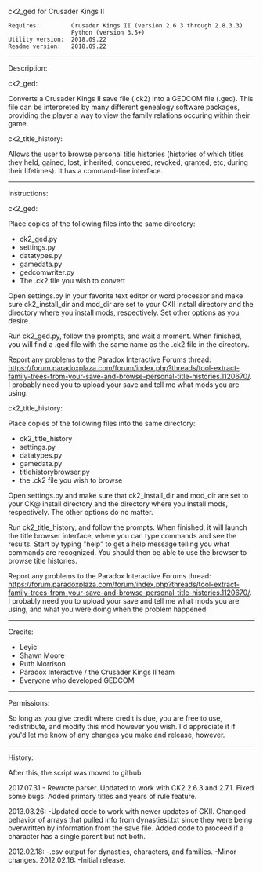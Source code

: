 ck2\_ged for Crusader Kings II    

    Requires:         Crusader Kings II (version 2.6.3 through 2.8.3.3)   
                      Python (version 3.5+)    
    Utility version:  2018.09.22
    Readme version:   2018.09.22    

----------------------------------------------------------------------
Description:

ck2\_ged:

Converts a Crusader Kings II save file (.ck2) into a GEDCOM file
(.ged). This file can be interpreted by many different genealogy
software packages, providing the player a way to view the family
relations occuring within their game.

ck2\_title\_history:

Allows the user to browse personal title histories (histories of which titles
they held, gained, lost, inherited, conquered, revoked, granted, etc, during
their lifetimes).  It has a command-line interface.

----------------------------------------------------------------------
Instructions:

ck2\_ged:

Place copies of the following files into the same directory:
  - ck2\_ged.py
  - settings.py
  - datatypes.py
  - gamedata.py
  - gedcomwriter.py
  - The .ck2 file you wish to convert

Open settings.py in your favorite text editor or word processor and make 
sure ck2\_install\_dir and mod\_dir are set to your CKII install directory 
and the directory where you install mods, respectively.  Set other 
options as you desire.

Run ck2\_ged.py, follow the prompts, and wait a moment. When finished,
you will find a .ged file with the same name as the .ck2 file in the
directory.

Report any problems to the Paradox Interactive Forums thread: https://forum.paradoxplaza.com/forum/index.php?threads/tool-extract-family-trees-from-your-save-and-browse-personal-title-histories.1120670/.  I probably need you to upload your save and tell me what mods you are using.


ck2\_title\_history:

Place copies of the following files into the same directory:
  - ck2\_title\_history
  - settings.py
  - datatypes.py
  - gamedata.py
  - titlehistorybrowser.py
  - the .ck2 file you wish to browse

Open settings.py and make sure that ck2\_install\_dir and mod\_dir are set to
your CK@ install directory and the directory where you install mods,
respectively.  The other options do no matter.

Run ck2\_title\_history, and follow the prompts.  When finished, it will launch
the title browser interface, where you can type commands and see the results.
Start by typing "help" to get a help message telling you what commands are
recognized.  You should then be able to use the browser to browse title
histories.

Report any problems to the Paradox Interactive Forums thread: https://forum.paradoxplaza.com/forum/index.php?threads/tool-extract-family-trees-from-your-save-and-browse-personal-title-histories.1120670/.  I probably need you to upload your save and tell me what
mods you are using, and what you were doing when the problem happened.

----------------------------------------------------------------------
Credits:

- Leyic
- Shawn Moore
- Ruth Morrison
- Paradox Interactive / the Crusader Kings II team
- Everyone who developed GEDCOM

----------------------------------------------------------------------
Permissions:

So long as you give credit where credit is due, you are free to use,
redistribute, and modify this mod however you wish. I'd appreciate it
if you'd let me know of any changes you make and release, however.

----------------------------------------------------------------------
History:

After this, the script was moved to github.

2017.07.31 - Rewrote parser.  Updated to work with CK2 2.6.3 and 2.7.1.  Fixed some bugs.  Added primary titles and years of rule feature.

2013.03.26: -Updated code to work with newer updates of CKII. Changed behavior
of arrays that pulled info from dynastiesi.txt since they were being overwritten by information from the save file. Added code to proceed if a character has a single parent but not both.

2012.02.18: -.csv output for dynasties, characters, and families.
            -Minor changes.
2012.02.16: -Initial release.
